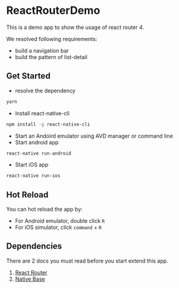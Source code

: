 # ReactRouterDemo

This is a demo app to show the usage of react router 4.

We resolved following requirements:

- build a navigation bar
- build the pattern of list-detail

## Get Started

- resolve the dependency

```bash
yarn
```

- Install react-native-cli

```bash
npm install -g react-native-cli
```

- Start an Andoird emulator using AVD manager or command line
- Start android app

```bash
react-native run-android
```

- Start iOS app

```bash
react-native run-ios
```

## Hot Reload

You can hot reload the app by:

- For Android emulator, double click `R`
- For iOS simulator, click `command` + `R`

## Dependencies

There are 2 docs you must read before you start extend this app.

1. [React Router](https://reacttraining.com/react-router/web/guides/quick-start)
2. [Native Base](https://docs.nativebase.io/)
